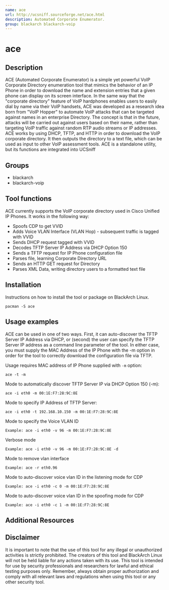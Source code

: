 ```yaml
---
name: ace
url: http://ucsniff.sourceforge.net/ace.html
description: Automated Corporate Enumerator.
group: blackarch blackarch-voip
---
```


# ace

## Description
ACE (Automated Corporate Enumerator) is a simple yet powerful VoIP Corporate Directory enumeration tool that mimics the behavior of an IP Phone in order to download the name and extension entries that a given phone can display on its screen interface. In the same way that the "corporate directory" feature of VoIP hardphones enables users to easily dial by name via their VoIP handsets, ACE was developed as a research idea born from "VoIP Hopper" to automate VoIP attacks that can be targeted against names in an enterprise Directory. The concept is that in the future, attacks will be carried out against users based on their name, rather than targeting VoIP traffic against random RTP audio streams or IP addresses. ACE works by using DHCP, TFTP, and HTTP in order to download the VoIP corporate directory. It then outputs the directory to a text file, which can be used as input to other VoIP assessment tools. ACE is a standalone utility, but its functions are integrated into UCSniff

## Groups
- blackarch
- blackarch-voip

## Tool functions
ACE currently supports the VoIP corporate directory used in Cisco Unified IP Phones. It works in the following way:

- Spoofs CDP to get VVID
- Adds Voice VLAN Interface (VLAN Hop) - subsequent traffic is tagged with VVID
- Sends DHCP request tagged with VVID
- Decodes TFTP Server IP Address via DHCP Option 150
- Sends a TFTP request for IP Phone configuration file
- Parses file, learning Corporate Directory URL
- Sends an HTTP GET request for Directory
- Parses XML Data, writing directory users to a formatted text file

## Installation
Instructions on how to install the tool or package on BlackArch Linux.
```
pacman -S ace
```

## Usage examples
ACE can be used in one of two ways. First, it can auto-discover the TFTP Server IP Address via DHCP, or (second) the user can specify the TFTP Server IP address as a command line parameter of the tool. In either case, you must supply the MAC Address of the IP Phone with the -m option in order for the tool to correctly download the configuration file via TFTP.

Usage requires MAC address of IP Phone supplied with `-m` option:
```
ace -t -m
```
Mode to automatically discover TFTP Server IP via DHCP Option 150 (-m):
```
ace -i eth0 -m 00:1E:F7:28:9C:8E
```
Mode to specify IP Address of TFTP Server:
```
ace -i eth0 -t 192.168.10.150 -m 00:1E:F7:28:9C:8E
```
Mode to specify the Voice VLAN ID
```
Example: ace -i eth0 -v 96 -m 00:1E:F7:28:9C:8E
```
Verbose mode
```
Example: ace -i eth0 -v 96 -m 00:1E:F7:28:9C:8E -d
```
Mode to remove vlan interface
```
Example: ace -r eth0.96
```
Mode to auto-discover voice vlan ID in the listening mode for CDP
```
Example: ace -i eth0 -c 0 -m 00:1E:F7:28:9C:8E
```

Mode to auto-discover voice vlan ID in the spoofing mode for CDP
```
Example: ace -i eth0 -c 1 -m 00:1E:F7:28:9C:8E
```

## Additional Resources


## Disclaimer
It is important to note that the use of this tool for any illegal or unauthorized activities is strictly prohibited. The creators of this tool and BlackArch Linux will not be held liable for any actions taken with its use. This tool is intended for use by security professionals and researchers for lawful and ethical testing purposes only. Remember, always obtain proper authorization and comply with all relevant laws and regulations when using this tool or any other security tool.
